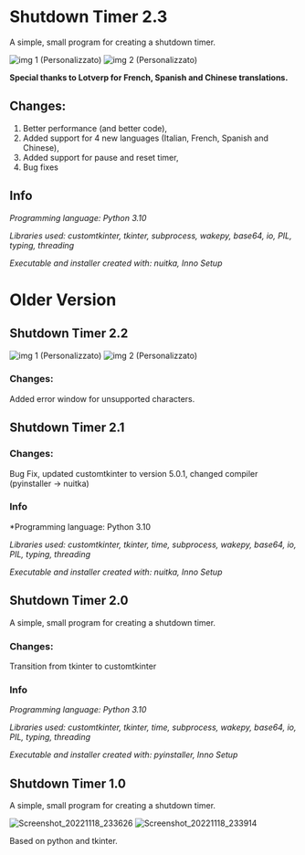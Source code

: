 # Shutdown Timer 2.3
A simple, small program for creating a shutdown timer.

![img 1 (Personalizzato)](https://user-images.githubusercontent.com/64761832/204908675-f2275b80-b013-49b1-a58e-5f993e94fa23.png)
![img 2 (Personalizzato)](https://user-images.githubusercontent.com/64761832/204908711-b35dbb7b-db86-4c7c-bb3d-9d446b6262f6.png)

**Special thanks to Lotverp for French, Spanish and Chinese translations.**

## Changes:
1. Better performance (and better code),
2. Added support for 4 new languages (Italian, French, Spanish and Chinese),
3. Added support for pause and reset timer,
4. Bug fixes

## Info
*Programming language:
Python 3.10*

*Libraries used:
customtkinter, tkinter, subprocess, wakepy, base64, io, PIL, typing, threading*

*Executable and installer created with: nuitka, Inno Setup*

# Older Version

## Shutdown Timer 2.2

![img 1 (Personalizzato)](https://user-images.githubusercontent.com/64761832/204908675-f2275b80-b013-49b1-a58e-5f993e94fa23.png)
![img 2 (Personalizzato)](https://user-images.githubusercontent.com/64761832/204908711-b35dbb7b-db86-4c7c-bb3d-9d446b6262f6.png)

### Changes:
Added error window for unsupported characters.

## Shutdown Timer 2.1 

### Changes:
Bug Fix, updated customtkinter to version 5.0.1, changed compiler (pyinstaller -> nuitka)

### Info

*Programming language:
Python 3.10

*Libraries used:
customtkinter, tkinter, time, subprocess, wakepy, base64, io, PIL, typing, threading*

*Executable and installer created with: nuitka, Inno Setup*

## Shutdown Timer 2.0 

A simple, small program for creating a shutdown timer.

### Changes:
Transition from tkinter to customtkinter

### Info
*Programming language: Python 3.10*

*Libraries used: customtkinter, tkinter, time, subprocess, wakepy, base64, io, PIL, typing, threading*

*Executable and installer created with: pyinstaller, Inno Setup*


## Shutdown Timer 1.0
A simple, small program for creating a shutdown timer.

![Screenshot_20221118_233626](https://user-images.githubusercontent.com/64761832/202816073-ad4a5b12-1a64-475e-bf2b-691c19e2707b.png)
![Screenshot_20221118_233914](https://user-images.githubusercontent.com/64761832/202816076-cb23247b-a07a-4622-9d74-bb279d11b0bb.png)

Based on python and tkinter.

